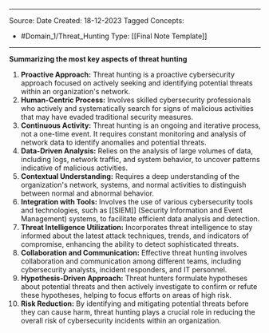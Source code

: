 - - -
Source:
Date Created:  18-12-2023
Tagged Concepts:
- #Domain_1/Threat_Hunting 
Type: [[Final Note Template]]
- - - 
**Summarizing the most key aspects of threat hunting**

1. **Proactive Approach:** Threat hunting is a proactive cybersecurity approach focused on actively seeking and identifying potential threats within an organization's network.
2. **Human-Centric Process:** Involves skilled cybersecurity professionals who actively and systematically search for signs of malicious activities that may have evaded traditional security measures.
3. **Continuous Activity:** Threat hunting is an ongoing and iterative process, not a one-time event. It requires constant monitoring and analysis of network data to identify anomalies and potential threats.
4. **Data-Driven Analysis:** Relies on the analysis of large volumes of data, including logs, network traffic, and system behavior, to uncover patterns indicative of malicious activities.
5. **Contextual Understanding:** Requires a deep understanding of the organization's network, systems, and normal activities to distinguish between normal and abnormal behavior.
6. **Integration with Tools:** Involves the use of various cybersecurity tools and technologies, such as [[SIEM]] (Security Information and Event Management) systems, to facilitate efficient data analysis and detection.
7. **Threat Intelligence Utilization:** Incorporates threat intelligence to stay informed about the latest attack techniques, trends, and indicators of compromise, enhancing the ability to detect sophisticated threats.
8. **Collaboration and Communication:** Effective threat hunting involves collaboration and communication among different teams, including cybersecurity analysts, incident responders, and IT personnel.
9. **Hypothesis-Driven Approach:** Threat hunters formulate hypotheses about potential threats and then actively investigate to confirm or refute these hypotheses, helping to focus efforts on areas of high risk.
10. **Risk Reduction:** By identifying and mitigating potential threats before they can cause harm, threat hunting plays a crucial role in reducing the overall risk of cybersecurity incidents within an organization.